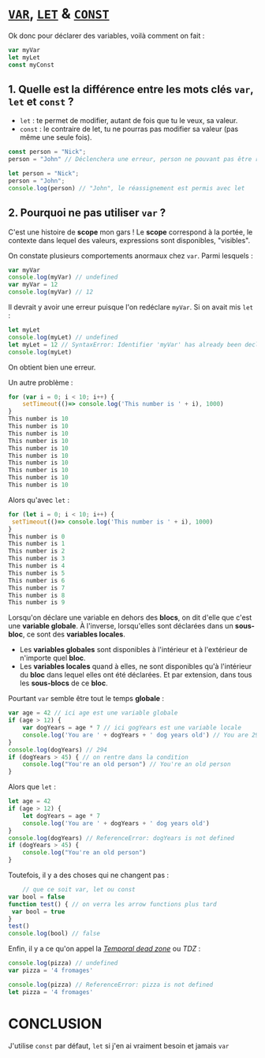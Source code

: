 # [`VAR`](https://developer.mozilla.org/fr/docs/Web/JavaScript/Reference/Instructions/var), [`LET`](https://developer.mozilla.org/fr/docs/Web/JavaScript/Reference/Instructions/let) & [`CONST`](https://developer.mozilla.org/fr/docs/Web/JavaScript/Reference/Instructions/const)

Ok donc pour déclarer des variables, voilà comment on fait :

```js
var myVar
let myLet
const myConst
```

## 1. Quelle est la différence entre les mots clés ```var```, ```let``` et ```const``` ?

- ```let``` :  te permet de modifier, autant de fois que tu le veux, sa valeur.
- ```const``` :  le contraire de let, tu ne pourras pas modifier sa valeur (pas même une seule fois).

```js
const person = "Nick";
person = "John" // Déclenchera une erreur, person ne pouvant pas être réassigné
```

```js
let person = "Nick";
person = "John";
console.log(person) // "John", le réassignement est permis avec let
```

## 2.  Pourquoi ne pas utiliser ```var``` ?

C'est une histoire de **scope** mon gars ! Le **scope** correspond à la portée, le contexte dans lequel des valeurs, expressions sont disponibles, "visibles".

On constate plusieurs comportements anormaux chez ```var```. Parmi lesquels :
```js
var myVar
console.log(myVar) // undefined
var myVar = 12
console.log(myVar) // 12
```

Il devrait y avoir une erreur puisque l'on redéclare `myVar`. Si on avait mis ```let``` :
```js
let myLet
console.log(myLet) // undefined
let myLet = 12 // SyntaxError: Identifier 'myVar' has already been declared
console.log(myLet)
```
On obtient bien une erreur.

Un autre problème :
```js
for (var i = 0; i < 10; i++) { 
    setTimeout(()=> console.log('This number is ' + i), 1000)   
}
This number is 10
This number is 10
This number is 10
This number is 10
This number is 10
This number is 10
This number is 10
This number is 10
This number is 10
This number is 10

```

Alors qu'avec ```let``` : 
```js
for (let i = 0; i < 10; i++) { 
 setTimeout(()=> console.log('This number is ' + i), 1000)   
}
This number is 0
This number is 1
This number is 2
This number is 3
This number is 4
This number is 5
This number is 6
This number is 7
This number is 8
This number is 9
```


Lorsqu'on déclare une variable en dehors des **blocs**, on dit d'elle que c'est une **variable globale**. À l'inverse, lorsqu'elles sont déclarées dans un **sous-bloc**, ce sont des **variables locales**.

- Les **variables globales** sont disponibles à l'intérieur et à l'extérieur de n'importe quel **bloc**.
- Les **variables locales** quand à elles, ne sont disponibles qu'à l'intérieur du **bloc** dans lequel elles ont été déclarées. Et par extension, dans tous les **sous-blocs** de ce **bloc**.

Pourtant ```var``` semble être tout le temps **globale** :
```js
var age = 42 // ici age est une variable globale
if (age > 12) {
    var dogYears = age * 7 // ici gogYears est une variable locale
    console.log('You are ' + dogYears + ' dog years old') // You are 294 dog years old
}
console.log(dogYears) // 294 
if (dogYears > 45) { // on rentre dans la condition
    console.log("You're an old person") // You're an old person
}
```

Alors que ```let``` :
```js
let age = 42
if (age > 12) {
    let dogYears = age * 7
    console.log('You are ' + dogYears + ' dog years old')
}
console.log(dogYears) // ReferenceError: dogYears is not defined
if (dogYears > 45) { 
    console.log("You're an old person")
}
```

Toutefois, il y a des choses qui ne changent pas :
```js
    // que ce soit var, let ou const
var bool = false
function test() { // on verra les arrow functions plus tard
 var bool = true 
}
test()
console.log(bool) // false
```

Enfin, il y a ce qu'on appel la [*Temporal dead zone*](https://stackoverflow.com/questions/33198849/what-is-the-temporal-dead-zone) ou *TDZ* :
```js
console.log(pizza) // undefined
var pizza = '4 fromages'

console.log(pizza) // ReferenceError: pizza is not defined
let pizza = '4 fromages'
```

# **CONCLUSION**

J'utilise ```const``` par défaut, ```let``` si j'en ai vraiment besoin et jamais ```var```
